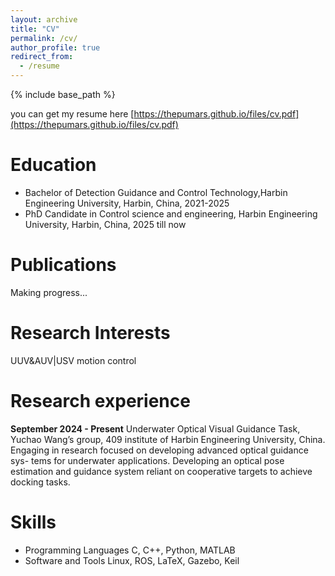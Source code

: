```yaml
---
layout: archive
title: "CV"
permalink: /cv/
author_profile: true
redirect_from:
  - /resume
---
```


{% include base_path %}

you can get my resume here [https://thepumars.github.io/files/cv.pdf](https://thepumars.github.io/files/cv.pdf)


Education
======
* Bachelor of Detection Guidance and Control Technology,Harbin Engineering University, Harbin, China, 2021-2025
* PhD Candidate in Control science and engineering, Harbin Engineering University, Harbin, China, 2025 till now

Publications
======
Making progress...

Research Interests
======
UUV&AUV|USV motion control

Research experience 
======

**September 2024 - Present**
Underwater Optical Visual Guidance Task, Yuchao Wang’s group,
409 institute of Harbin Engineering University, China.
Engaging in research focused on developing advanced optical guidance sys-
tems for underwater applications. Developing an optical pose
estimation and guidance system reliant on cooperative targets to
achieve docking tasks. 

  
Skills
======
* Programming Languages
C, C++, Python, MATLAB
* Software and Tools
Linux, ROS, LaTeX, Gazebo, Keil


<!-- Publications
======
  <ul>{% for post in site.publications reversed %}
    {% include archive-single-cv.html %}
  {% endfor %}</ul>
  
Talks
======
  <ul>{% for post in site.talks reversed %}
    {% include archive-single-talk-cv.html  %}
  {% endfor %}</ul>
  
Teaching
======
  <ul>{% for post in site.teaching reversed %}
    {% include archive-single-cv.html %}
  {% endfor %}</ul>
  
Service and leadership
======
* Currently signed in to 43 different slack teams这是一段被注释掉的文字 -->
